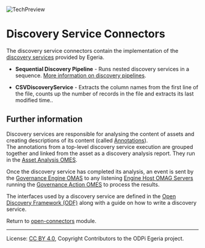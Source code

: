 <!-- SPDX-License-Identifier: CC-BY-4.0 -->
<!-- Copyright Contributors to the ODPi Egeria project 2019. -->

![TechPreview](../../../../open-metadata-publication/website/images/egeria-content-status-tech-preview.png#pagewidth)

# Discovery Service Connectors

The discovery service connectors contain the implementation of the
[discovery services](../../../frameworks/open-discovery-framework/docs/discovery-service.md)
provided by Egeria.

* **Sequential Discovery Pipeline** - Runs nested discovery services
  in a sequence.  [More information on discovery pipelines](../../../frameworks/open-discovery-framework/docs/discovery-pipeline.md).
  
* **CSVDiscoveryService** - Extracts the column names from the first line of the file, counts up the number of records in the file
  and extracts its last modified time..

## Further information

Discovery services are responsible for analysing the content of assets and creating
descriptions of its content (called [Annotations](../../../frameworks/open-discovery-framework/docs/discovery-annotation.md)).  
The annotations from a top-level discovery service
execution are grouped together and linked from the asset as a discovery analysis report.
They run in the [Asset Analysis OMES](../../../engine-services/asset-analysis).

Once the discovery service has completed its analysis,
an event is sent by the [Governance Engine OMAS](../../../access-services/governance-engine) to any listening
[Engine Host OMAG Servers](../../../admin-services/docs/concepts/engine-host.md) running 
the [Governance Action OMES](../../../engine-services/governance-action) to process the results.

The interfaces used by a discovery service are defined in
the [Open Discovery Framework (ODF)](../../../frameworks/open-discovery-framework)
along with a guide on how to write a discovery service.

Return to [open-connectors](..) module.

----
License: [CC BY 4.0](https://creativecommons.org/licenses/by/4.0/),
Copyright Contributors to the ODPi Egeria project.